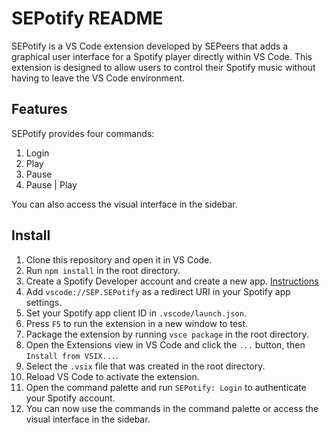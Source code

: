 # SEPotify README

SEPotify is a VS Code extension developed by SEPeers that adds a graphical user interface for a Spotify player directly within VS Code. This extension is designed to allow users to control their Spotify music without having to leave the VS Code environment.

## Features

SEPotify provides four commands:
1. Login
2. Play
3. Pause
4. Pause | Play

You can also access the visual interface in the sidebar.

## Install

1. Clone this repository and open it in VS Code.
2. Run `npm install` in the root directory.
3. Create a Spotify Developer account and create a new app. [Instructions](https://developer.spotify.com/documentation/web-api/tutorials/getting-started#set-up-your-account)
4. Add `vscode://SEP.SEPotify` as a redirect URI in your Spotify app settings.
5. Set your Spotify app client ID in `.vscode/launch.json`.
6. Press `F5` to run the extension in a new window to test.
7. Package the extension by running `vsce package` in the root directory.
8. Open the Extensions view in VS Code and click the `...` button, then `Install from VSIX...`.
9. Select the `.vsix` file that was created in the root directory.
10. Reload VS Code to activate the extension.
11. Open the command palette and run `SEPotify: Login` to authenticate your Spotify account.
12. You can now use the commands in the command palette or access the visual interface in the sidebar.
